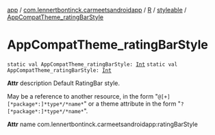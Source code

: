 [app](../../../index.md) / [com.lennertbontinck.carmeetsandroidapp](../../index.md) / [R](../index.md) / [styleable](index.md) / [AppCompatTheme_ratingBarStyle](./-app-compat-theme_rating-bar-style.md)

# AppCompatTheme_ratingBarStyle

`static val AppCompatTheme_ratingBarStyle: `[`Int`](https://kotlinlang.org/api/latest/jvm/stdlib/kotlin/-int/index.html)
`static val AppCompatTheme_ratingBarStyle: `[`Int`](https://kotlinlang.org/api/latest/jvm/stdlib/kotlin/-int/index.html)

**Attr**
description Default RatingBar style.

May be a reference to another resource, in the form "`@[+][*package*:]*type*/*name*`" or a theme attribute in the form "`?[*package*:]*type*/*name*`".

**Attr**
name com.lennertbontinck.carmeetsandroidapp:ratingBarStyle

